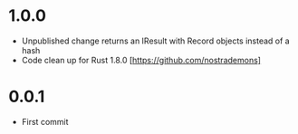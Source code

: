 # 1.0.0
* Unpublished change returns an IResult with Record objects instead of a hash
* Code clean up for Rust 1.8.0 [https://github.com/nostrademons]
# 0.0.1
* First commit
